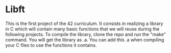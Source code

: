 # Libft

This is the first project of the 42 curriculum. It consists in realizing a library in C which will contain many basic functions that we will reuse during the following projects. To compile the library, clone the repo and run the "make" command. You will get the library as .a. You can add this .a when compiling your C files to use the functions it contains.

